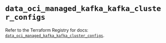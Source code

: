 # `data_oci_managed_kafka_kafka_cluster_configs`

Refer to the Terraform Registry for docs: [`data_oci_managed_kafka_kafka_cluster_configs`](https://registry.terraform.io/providers/oracle/oci/7.19.0/docs/data-sources/managed_kafka_kafka_cluster_configs).
